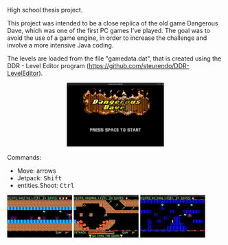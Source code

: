 High school thesis project.

This project was intended to be a close replica of the old game Dangerous Dave,
which was one of the first PC games I've played.
The goal was to avoid the use of a game engine, in order to increase
the challenge and involve a more intensive Java coding.

The levels are loaded from the file "gamedata.dat", that is created
using the DDR - Level Editor program (https://github.com/steurendo/DDR-LevelEditor).

<p align="center"><img src="assets/main.png" width="45%"></p>

Commands:
- Move: arrows
- Jetpack: <kbd>Shift</kbd>
- entities.Shoot: <kbd>Ctrl</kbd>

<img src="assets/screen1.png" width="30%"> 
<img src="assets/screen2.png" width="30%"> 
<img src="assets/screen3.png" width="30%">
